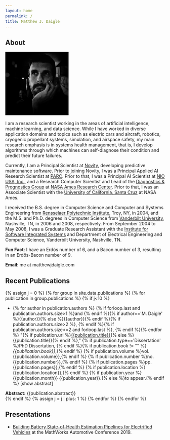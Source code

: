 ```yaml
---
layout: home
permalink: /
title: Matthew J. Daigle
---
```


## About

<img id="profile" width="200" src="/images/profile.jpeg">

I am a research scientist working in the areas of artificial intelligence, machine learning,
and data science. While I have worked in diverse application domains and topics such as electric cars and aircraft, robotics, cryogenic propellant systems, simulation, and airspace safety, my main research emphasis is in systems health management, that is, I develop algorithms through which machines can self-diagnose their condition and predict their future failures.

Currently, I am a Principal Scientist at [Novity](https://novity.us/), developing predictive maintenance software. Prior to joining Novity, I was a Principal Applied AI Research Scientist at [PARC](https://www.parc.com/). Prior to that, I was a Principal AI Scientist at [NIO USA, Inc.](https://www.nio.io), and a Research Computer Scientist and Lead of the [Diagnostics &amp; Prognostics Group](http://prognostics.nasa.gov) at [NASA Ames Research Center](http://www.nasa.gov/centers/ames/home/index.html). Prior to that, I was an Associate
Scientist with the [University of California, Santa Cruz](http://ucsc.edu) at NASA Ames.

I received the B.S. degree in Computer Science and Computer and Systems Engineering from [Rensselaer Polytechnic Institute](http://rpi.edu), Troy, NY, in 2004, and the M.S. and Ph.D. degrees in Computer Science from [Vanderbilt University](http://vanderbilt.edu), Nashville, TN, in 2006 and 2008, respectively. From September 2004 to May 2008, I was a Graduate Research Assistant with the [Institute for Software Integrated Systems](http://www.isis.vanderbilt.edu/) and Department of Electrical Engineering and Computer Science, Vanderbilt University, Nashville, TN.

**Fun Fact**: I have an Erd&ouml;s number of 6, and a Bacon number of 3, resulting in an Erd&ouml;s-Bacon number of 9.

**Email**: me at matthewjdaigle.com

## Recent Publications
{% assign j = 0 %}
{% for group in site.data.publications %}
{% for publication in group.publications %}
{% if j<10 %}
- {% for author in publication.authors %}
{% if forloop.last and publication.authors.size>1 %}and {% endif %}{% if author=='M. Daigle' %}<span class="name">{{author}}</span>{% else %}{{author}}{% endif %}{% if publication.authors.size>2 %}, {% endif %}{% if publication.authors.size<=2 and forloop.last %}, {% endif %}{% endfor %}
"{% if publication.url %}<a href="{{publication.url}}">{{publication.title}}</a>{% else %}{{publication.title}}{% endif %}," {% if publication.type=='Dissertation' %}PhD Dissertation, {% endif %}{% if publication.book != "" %}*{{publication.book}}*,{% endif %} {% if publication.volume %}vol. {{publication.volume}},{% endif %} {% if publication.number %}no. {{publication.number}},{% endif %} {% if publication.pages %}pp. {{publication.pages}},{% endif %} {% if publication.location %}{{publication.location}},{% endif %} {% if publication.year %}{{publication.month}} {{publication.year}}.{% else %}to appear.{% endif %} [<span class="absButton" id="{{publication.id}}-AbstractButton" onclick="handleAbstract('{{publication.id}}-Abstract');" onmouseover="absLight('{{publication.id}}-AbstractButton');" onmouseout="unabsLight('{{publication.id}}-AbstractButton');">show abstract</span>]
<div class="abstract" id="{{publication.id}}-Abstract"> <b>Abstract:</b> {{publication.abstract}} </div>
{% endif %}
{% assign j = j | plus: 1 %}
{% endfor %}
{% endfor %}

## Presentations

- [Building Battery State-of-Health Estimation Pipelines for Electrified Vehicles](https://www.mathworks.com/videos/building-battery-state-of-health-estimation-pipelines-for-electrified-vehicles-1558961478286.html) at the MathWorks Automotive Conference 2019.
